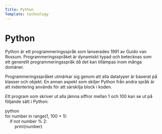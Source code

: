 ```yaml
---
Title: Python
Template: technology
---
```


Python
==========================

Python är ett programmeringsspråk som lanserades 1991 av Guido van Rossum. Programmeringsspråket är dynamiskt typad och betecknas som ett generellt programmeringsspråk då det kan tillämpas inom många domäner.

Programmeringsspråket utmärkar sig genom att alla datatyper är baserat på klasser och objekt. En annan aspekt som skiljer Python från andra språk är att indentering används för att särskilja block i koden.

Ett program som skriver ut alla jämna siffror mellan 1 och 100 kan se ut på följande sätt i Python:

python  
for number in range(1, 100 + 1):  
&nbsp;&nbsp;&nbsp;&nbsp;if not number % 2:  
&nbsp;&nbsp;&nbsp;&nbsp;&nbsp;&nbsp;&nbsp;&nbsp;print(number)  
